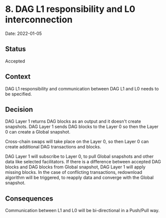 # 8. DAG L1 responsibility and L0 interconnection

Date: 2022-01-05

## Status

Accepted

## Context

DAG L1 responsibility and communication between DAG L1 and L0 needs to be
specified.

## Decision

DAG Layer 1 returns DAG blocks as an output and it doesn't create snapshots.
DAG Layer 1 sends DAG blocks to the Layer 0 so then the Layer 0 can create a Global
snapshot.

Cross-chain swaps will take place on the Layer 0, so then Layer 0 can create
additional DAG transactions and blocks.

DAG Layer 1 will subscribe to Layer 0, to pull Global snapshots and other data like selected facilitators. If there is a
difference between accepted DAG blocks and DAG blocks from Global snapshot, DAG
Layer 1 will apply missing blocks. In the case of conflicting transactions,
redownload algorithm will be triggered, to reapply data and converge with the Global snapshot.

## Consequences
Communication between L1 and L0 will be bi-directional in a Push/Pull way.
